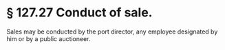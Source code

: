 # § 127.27   Conduct of sale.

Sales may be conducted by the port director, any employee designated by him or by a public auctioneer.




